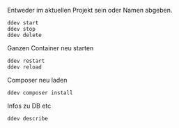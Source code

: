 Entweder im aktuellen Projekt sein oder Namen abgeben.
```
ddev start
ddev stop
ddev delete
```


Ganzen Container neu starten
```
ddev restart
ddev reload
```

Composer neu laden
```
ddev composer install
```

Infos zu DB etc
```
ddev describe
```
